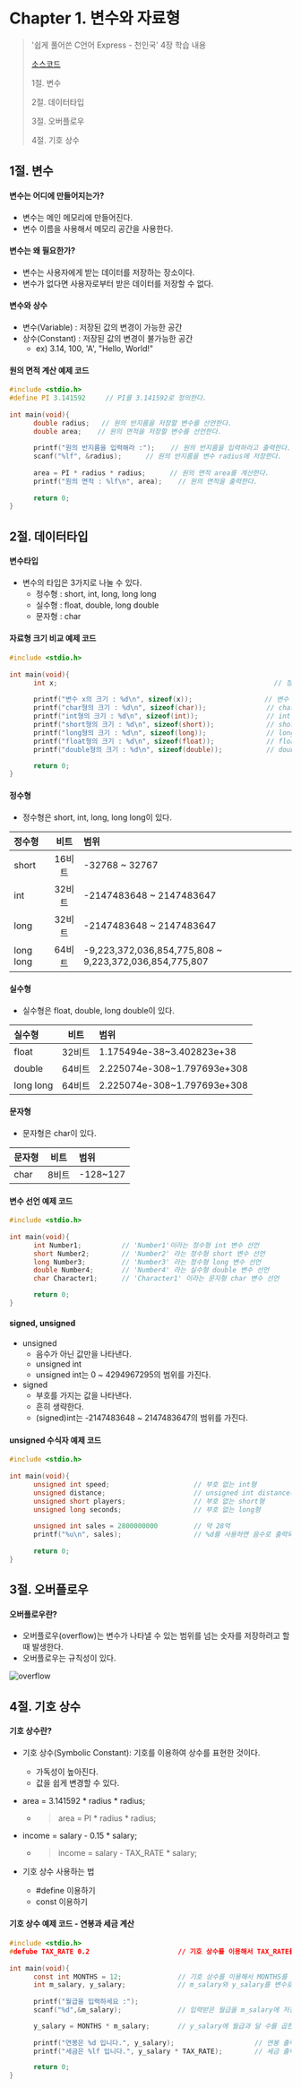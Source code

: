 #  Chapter 1. 변수와 자료형 
> '쉽게 풀어쓴 C언어 Express - 천인국' 4장 학습 내용
>
> [소스코드]()
> 
> 1절. 변수
> 
> 2절. 데이터타입
>
> 3절. 오버플로우
>
> 4절. 기호 상수
> 
## 1절. 변수
#### 변수는 어디에 만들어지는가?
      
* 변수는 메인 메모리에 만들어진다.
* 변수 이름을 사용해서 메모리 공간을 사용한다.     
      
#### 변수는 왜 필요한가?   

* 변수는 사용자에게 받는 데이터를 저장하는 장소이다.
* 변수가 없다면 사용자로부터 받은 데이터를 저장할 수 없다.

#### 변수와 상수

* 변수(Variable) : 저장된 값의 변경이 가능한 공간   
* 상수(Constant) : 저장된 값의 변경이 불가능한 공간     
  * ex) 3.14, 100, 'A', "Hello, World!" 


#### 원의 면적 계산 예제 코드
```C
#include <stdio.h>
#define PI 3.141592     // PI를 3.141592로 정의한다.
      
int main(void){
      double radius;   // 원의 반지름을 저장할 변수를 선언한다.
      double area;    // 원의 면적을 저장할 변수를 선언한다.
        
      printf("원의 반지름을 입력해라 :");    // 원의 반지름을 입력하라고 출력한다.
      scanf("%lf", &radius);      // 원의 반지름을 변수 radius에 저장한다. 
        
      area = PI * radius * radius;      // 원의 면적 area를 계산한다.
      printf("원의 면적 : %lf\n", area);    // 원의 면적을 출력한다.
        
      return 0;
}      
```
## 2절. 데이터타입
#### 변수타입
* 변수의 타입은 3가지로 나눌 수 있다.     
  * 정수형 : short, int, long, long long     
  * 실수형 : float, double, long double     
  * 문자형 : char

#### 자료형 크기 비교 예제 코드
```C
#include <stdio.h>
      
int main(void){
      int x;                                                      // 정수형 변수 x를 선언
        
      printf("변수 x의 크기 : %d\n", sizeof(x));                  // 변수 x의 크기 : 4
      printf("char형의 크기 : %d\n", sizeof(char));               // char형의 크기 : 1
      printf("int형의 크기 : %d\n", sizeof(int));                 // int형의 크기 : 4
      printf("short형의 크기 : %d\n", sizeof(short));             // short형의 크기 : 2
      printf("long형의 크기 : %d\n", sizeof(long));               // long형의 크기 : 4
      printf("float형의 크기 : %d\n", sizeof(float));             // float형의 크기 : 4
      printf("double형의 크기 : %d\n", sizeof(double));           // double형의 크기 : 8

      return 0;
}      
```
      
#### 정수형
      
* 정수형은 short, int, long, long long이 있다.

|정수형|비트|범위|
|:---|:---:|:---|
|short|16비트|-32768 ~ 32767|
|int|32비트|-2147483648 ~ 2147483647|
|long|32비트|-2147483648 ~ 2147483647|
|long long|64비트|-9,223,372,036,854,775,808 ~ 9,223,372,036,854,775,807|

#### 실수형
* 실수형은 float, double, long double이 있다.

|실수형|비트|범위|
|:---|:---:|:---|
|float|32비트|1.175494e-38~3.402823e+38|
|double|64비트|2.225074e-308~1.797693e+308|
|long long|64비트|2.225074e-308~1.797693e+308|

#### 문자형
* 문자형은 char이 있다.

|문자형|비트|범위|
|:---|:---:|:---|
|char|8비트|-128~127|

#### 변수 선언 예제 코드
```C
#include <stdio.h>
      
int main(void){
      int Number1;          // 'Number1'이라는 정수형 int 변수 선언
      short Number2;        // 'Number2' 라는 정수형 short 변수 선언
      long Number3;         // 'Number3' 라는 정수형 long 변수 선언
      double Number4;       // 'Number4' 라는 실수형 double 변수 선언
      char Character1;      // 'Character1' 이라는 문자형 char 변수 선언

      return 0;
}      
```
      
#### signed, unsigned
* unsigned
  * 음수가 아닌 값만을 나타낸다.
  * unsigned int
  * unsigned int는 0 ~ 4294967295의 범위를 가진다.
* signed
  * 부호를 가지는 값을 나타낸다.
  * 흔히 생략한다.
  * (signed)int는 -2147483648 ~ 2147483647의 범위를 가진다.

#### unsigned 수식자 예제 코드
      
```C
#include <stdio.h>
      
int main(void){
      unsigned int speed;                     // 부호 없는 int형
      unsigned distance;                      // unsigned int distance와 같다.
      unsigned short players;                 // 부호 없는 short형
      unsigned long seconds;                  // 부호 없는 long형
        
      unsigned int sales = 2800000000         // 약 28억
      printf("%u\n", sales);                  // %d를 사용하면 음수로 출력되니 주의하기
        
      return 0;
}      
```

## 3절. 오버플로우
#### 오버플로우란?
* 오버플로우(overflow)는 변수가 나타낼 수 있는 범위를 넘는 숫자를 저장하려고 할 때 발생한다.
* 오버플로우는 규칙성이 있다. 

![overflow](https://github.com/BangYunseo/TIL/blob/main/C/Image/ch1/overflow.PNG)

## 4절. 기호 상수
#### 기호 상수란?

* 기호 상수(Symbolic Constant): 기호를 이용하여 상수를 표현한 것이다.
  * 가독성이 높아진다.
  * 값을 쉽게 변경할 수 있다.
            
* area = 3.141592 * radius * radius;
  * > area = PI * radius * radius;
* income = salary - 0.15 * salary;
  * > income = salary - TAX_RATE * salary;

* 기호 상수 사용하는 법
  * #define 이용하기
  * const 이용하기

#### 기호 상수 예제 코드 - 연봉과 세금 계산          
```C        
#include <stdio.h>
#defube TAX_RATE 0.2                      // 기호 상수를 이용해서 TAX_RATE를 0.2로 선언
      
int main(void){
      const int MONTHS = 12;              // 기호 상수를 이용해서 MONTHS를 12로 선언
      int m_salary, y_salary;             // m_salary와 y_salary를 변수로 선언
        
      printf("월급을 입력하세요 :");      
      scanf("%d",&m_salary);              // 입력받은 월급을 m_salary에 저장 

      y_salary = MONTHS * m_salary;       // y_salary에 월급과 달 수를 곱한 값 저장
      
      printf("연봉은 %d 입니다.", y_salary);                    // 연봉 출력
      printf("세금은 %lf 입니다.", y_salary * TAX_RATE);        // 세금 출력

      return 0;
}      
```
